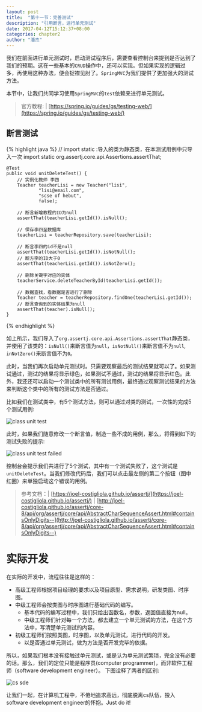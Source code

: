 ```yaml
---
layout: post
title:  "第十一节：完善测试"
description: "引用断言，进行单元测试"
date: 2017-04-12T15:12:37+08:00
categories: chapter2
author: "潘杰"
---
```

我们在前面进行单元测试时，启动测试程序后，需要查看控制台来提到是否达到了我们的预期。这在一些基本的`CRUD`操作中，还可以实现。但如果实现的逻辑过多，再使用这种办法，便会捉襟见肘了。`SpringMVC`为我们提供了更加强大的测试方法。

本节中，让我们共同学习使用`SpringMVC`的`test`依赖来进行单元测试。

> 官方教程: | [https://spring.io/guides/gs/testing-web/](https://spring.io/guides/gs/testing-web/)

## 断言测试
{% highlight java %}
// import static :导入的类为静态类，在本测试用例中只导入一次
import static org.assertj.core.api.Assertions.assertThat;

    @Test
    public void unitDeleteTest() {
        // 实例化教师 李四
        Teacher teacherLisi = new Teacher("lisi",
                "lisi@email.com",
                "scse of hebut",
                false);

        // 断言新增教程的ID为null
        assertThat(teacherLisi.getId()).isNull();

        // 保存李四至数据库
        teacherLisi = teacherRepository.save(teacherLisi);

        // 断言李四的id不是null
        assertThat(teacherLisi.getId()).isNotNull();
        // 断方李的ID大于0
        assertThat(teacherLisi.getId()).isNotZero();

        // 删除关键字对应的实体
        teacherService.deleteTeacherById(teacherLisi.getId());

        // 数据查找，看数据是否进行了删除
        Teacher teacher = teacherRepository.findOne(teacherLisi.getId());
        // 断言查询到的实体结果为null
        assertThat(teacher).isNull();
    }
{% endhighlight %}

如上所示，我们导入了`org.assertj.core.api.Assertions.assertThat`静态类，并使用了该类的：`isNull()`来断言值为`null`，`isNotNull()`来断言值不为`null`, `inNotZero()`来断言值不为`0`。

此时，当我们再次启动单元测试时。只需要观察最后的测试结果就可以了。如果测试通过，测试的结果将显示绿色，如果测试不通过，测试的结果将显示红色。此外，我还还可以启动一个测试类中的所有测试用例，最终通过观察测试结果的方法来判断这个类中的所有的测试方法是否通过。

比如我们在测试类中，有5个测试方法，则可以通过对类的测试，一次性的完成5个测试用例:

![class unit test]({{site.imageurl}}/chapter2/35.png)

此时，如果我们随意修改一个断言值，制造一些不成的用例，那么，将得到如下的测试失败的提示:

![class unit test failed]({{site.imageurl}}/chapter2/36.png)

控制台会提示我们共进行了5个测试，其中有一个测试失败了，这个测试是`unitDeleteTest`。当我们修改代码后，我们可以点击最左侧的第二个按钮（图中红圈）来单独启动这个错误的用例。

> 参考文档：| [https://joel-costigliola.github.io/assertj/](https://joel-costigliola.github.io/assertj/) | [http://joel-costigliola.github.io/assertj/core-8/api/org/assertj/core/api/AbstractCharSequenceAssert.html#containsOnlyDigits--](http://joel-costigliola.github.io/assertj/core-8/api/org/assertj/core/api/AbstractCharSequenceAssert.html#containsOnlyDigits--)

# 实际开发
在实际的开发中，流程往往是这样的：
*   高级工程师根据项目经理的要求以及项目原型、需求说明，研发类图、时序图。
*   中级工程师会按类图与时序图进行基础代码的编写。
    *   基本代码的编写过程中，我们只给出函数名，参数，返回值直接为null。
    *   中级工程师们针对每一个方法，都去建立一个单元测试的方法，在这个方法中，写清楚单元测试的内容。
*   初级工程师们按照类图，时序图，以及单元测试，进行代码的开发。
    *   以是否通过单元测试，做为方法是否开发完毕的依据。


所以，如果我们根本没有接触过单元测试，或是认为单元测试繁琐，完全没有必要的话。那么，我们的定位只能是程序员(computer programmer)，而非软件工程师（software development engineer）。
下图诠释了两者的区别:

![cs sde]({{site.imageurl}}/chapter2/37.png)

让我们一起，在计算机工程中，不倦地追求高远，彻底脱离cs队伍，投入software development engineer的怀抱。Just do it!


